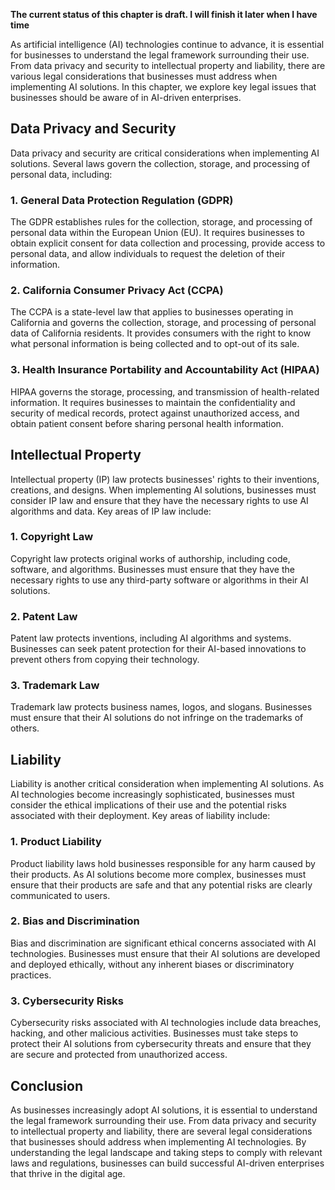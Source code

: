**The current status of this chapter is draft. I will finish it later when I have time**

As artificial intelligence (AI) technologies continue to advance, it is essential for businesses to understand the legal framework surrounding their use. From data privacy and security to intellectual property and liability, there are various legal considerations that businesses must address when implementing AI solutions. In this chapter, we explore key legal issues that businesses should be aware of in AI-driven enterprises.

Data Privacy and Security
-------------------------

Data privacy and security are critical considerations when implementing AI solutions. Several laws govern the collection, storage, and processing of personal data, including:

### 1. General Data Protection Regulation (GDPR)

The GDPR establishes rules for the collection, storage, and processing of personal data within the European Union (EU). It requires businesses to obtain explicit consent for data collection and processing, provide access to personal data, and allow individuals to request the deletion of their information.

### 2. California Consumer Privacy Act (CCPA)

The CCPA is a state-level law that applies to businesses operating in California and governs the collection, storage, and processing of personal data of California residents. It provides consumers with the right to know what personal information is being collected and to opt-out of its sale.

### 3. Health Insurance Portability and Accountability Act (HIPAA)

HIPAA governs the storage, processing, and transmission of health-related information. It requires businesses to maintain the confidentiality and security of medical records, protect against unauthorized access, and obtain patient consent before sharing personal health information.

Intellectual Property
---------------------

Intellectual property (IP) law protects businesses' rights to their inventions, creations, and designs. When implementing AI solutions, businesses must consider IP law and ensure that they have the necessary rights to use AI algorithms and data. Key areas of IP law include:

### 1. Copyright Law

Copyright law protects original works of authorship, including code, software, and algorithms. Businesses must ensure that they have the necessary rights to use any third-party software or algorithms in their AI solutions.

### 2. Patent Law

Patent law protects inventions, including AI algorithms and systems. Businesses can seek patent protection for their AI-based innovations to prevent others from copying their technology.

### 3. Trademark Law

Trademark law protects business names, logos, and slogans. Businesses must ensure that their AI solutions do not infringe on the trademarks of others.

Liability
---------

Liability is another critical consideration when implementing AI solutions. As AI technologies become increasingly sophisticated, businesses must consider the ethical implications of their use and the potential risks associated with their deployment. Key areas of liability include:

### 1. Product Liability

Product liability laws hold businesses responsible for any harm caused by their products. As AI solutions become more complex, businesses must ensure that their products are safe and that any potential risks are clearly communicated to users.

### 2. Bias and Discrimination

Bias and discrimination are significant ethical concerns associated with AI technologies. Businesses must ensure that their AI solutions are developed and deployed ethically, without any inherent biases or discriminatory practices.

### 3. Cybersecurity Risks

Cybersecurity risks associated with AI technologies include data breaches, hacking, and other malicious activities. Businesses must take steps to protect their AI solutions from cybersecurity threats and ensure that they are secure and protected from unauthorized access.

Conclusion
----------

As businesses increasingly adopt AI solutions, it is essential to understand the legal framework surrounding their use. From data privacy and security to intellectual property and liability, there are several legal considerations that businesses should address when implementing AI technologies. By understanding the legal landscape and taking steps to comply with relevant laws and regulations, businesses can build successful AI-driven enterprises that thrive in the digital age.
